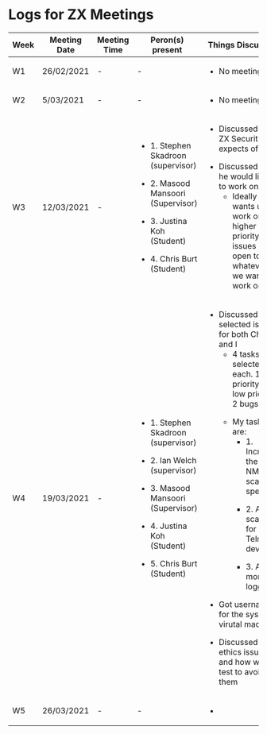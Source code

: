 # Logs for ZX Meetings 

Week |Meeting Date | Meeting Time | Peron(s) present | Things Discussed
-----|-------------|--------------|------------------|-----------------
W1 | 26/02/2021| - | - | <ul><li> No meeting </ul></li> 
W2 | 5/03/2021 | - | - | <ul><li> No meeting </ul></li>
W3 | 12/03/2021 | - | <ul><li> 1. Stephen Skadroon (supervisor) </ul></li> <ul><li> 2. Masood Mansoori (Supervisor) </ul></li> <ul><li> 3. Justina Koh (Student) </ul></li><ul><li> 4. Chris Burt (Student) </ul></li> | <ul><li> Discussed what ZX Security expects of us </ul></li> <ul><li> Discussed what he would like us to work on <ul><li> Ideally wants us to work on higher priority issues but open to whatever we want to work on </ul></li> </ul></li>
W4 | 19/03/2021 | - |  <ul><li> 1. Stephen Skadroon (supervisor) </ul></li> <ul><li> 2. Ian Welch (supervisor) </ul></li> <ul><li> 3. Masood Mansoori (Supervisor) </ul></li> <ul><li> 4. Justina Koh (Student) </ul></li><ul><li> 5. Chris Burt (Student) </ul></li> | <ul><li> Discussed selected issues for both Chris and I <ul><li> 4 tasks selected each. 1 high priority, 1 low priority, 2 bugs </ul></li> <ul><li> My tasks are: <ul><li> 1. Increase the NMAP scanning speeds </ul></li> <ul><li> 2. Add in scanning for Telnet devices </ul></li> <ul><li> 3. Add in more logging  </ul></li></ul></li> </ul></li> <ul><li> Got usernames for the system / virutal machine </ul></li> <ul><li> Discussed ethics issues and how we will test to avoid them</ul></li>
W5 | 26/03/2021 | - | - | <ul><li> </ul></li>
